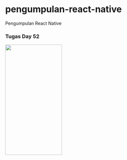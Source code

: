 # pengumpulan-react-native
Pengumpulan React Native


### Tugas Day 52
<img src="https://github.com/ozanryo/pengumpulan-react-native/blob/main/20210702_131856.gif?raw=true" width="180" height="350" />

